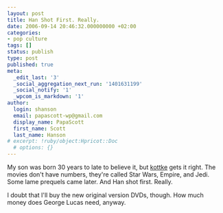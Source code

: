 ```yaml
---
layout: post
title: Han Shot First. Really.
date: 2006-09-14 20:46:32.000000000 +02:00
categories:
- pop culture
tags: []
status: publish
type: post
published: true
meta:
  _edit_last: '3'
  _social_aggregation_next_run: '1401631199'
  _social_notify: '1'
  _wpcom_is_markdown: '1'
author:
  login: shanson
  email: papascott-wp@gmail.com
  display_name: PapaScott
  first_name: Scott
  last_name: Hanson
# excerpt: !ruby/object:Hpricot::Doc
  # options: {}
---
```

<p>My son was born 30 years to late to believe it, but <a href="http://www.kottke.org/remainder/06/09/11805.html">kottke</a> gets it right. The movies don't have numbers, they're called Star Wars, Empire, and Jedi. Some lame prequels came later. And Han shot first. Really.</p>
<p>I doubt that I'll buy the new original version DVDs, though. How much money does George Lucas need, anyway.</p>
